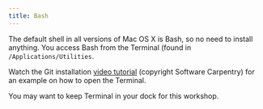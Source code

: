 ```yaml
---
title: Bash
---
```


The default shell in all versions of Mac OS X is Bash, so no need to install
anything. You access Bash from the Terminal (found in
`/Applications/Utilities`.

Watch the Git installation [video tutorial](https://www.youtube.com/watch?v=9LQhwETCdwY)
(copyright Software Carpentry) for an example on how to open the Terminal.

You may want to keep Terminal in your dock for this workshop.
